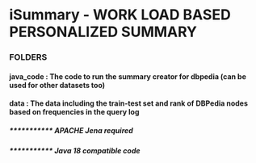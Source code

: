 # iSummary -  WORK LOAD BASED PERSONALIZED SUMMARY

### FOLDERS
####          java_code : The code to run the summary creator for dbpedia (can be used for other datasets too)
####          data : The data including the train-test set and rank of DBPedia nodes based on frequencies in the query log

#####  ***********         APACHE Jena required
#####  ***********         Java 18 compatible code

 

